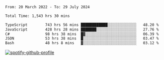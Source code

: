 <!--START_SECTION:waka-->

```txt
From: 20 March 2022 - To: 29 July 2024

Total Time: 1,543 hrs 30 mins

TypeScript        743 hrs 56 mins ████████████░░░░░░░░░░░░░   48.20 %
JavaScript        428 hrs 28 mins ███████░░░░░░░░░░░░░░░░░░   27.76 %
C#                98 hrs 38 mins  █▓░░░░░░░░░░░░░░░░░░░░░░░   06.39 %
JSON              53 hrs 38 mins  █░░░░░░░░░░░░░░░░░░░░░░░░   03.47 %
Bash              48 hrs 8 mins   ▓░░░░░░░░░░░░░░░░░░░░░░░░   03.12 %
```

<!--END_SECTION:waka-->
[![spotify-github-profile](https://spotify-github-profile.vercel.app/api/view?uid=c00zprrvy9xiloa9qnco3hmng&cover_image=true&theme=novatorem&show_offline=false&background_color=121212&bar_color=53b14f&bar_color_cover=false)](https://spotify-github-profile.vercel.app/api/view?uid=c00zprrvy9xiloa9qnco3hmng&redirect=true)



